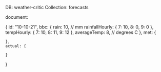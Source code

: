 DB: weather-critic
Collection: forecasts

document:

{
    id: "10-10-21",
    bbc: {
        rain: 10, // mm
        rainfallHourly: {
            7: 10,
            8: 0,
            9: 0
        },
        tempHourly: {
            7: 10,
            8: 11,
            9: 12
        },
        averageTemp: 8, // degrees C
    },
    met: {

    },
    actual: {
        
    }
}